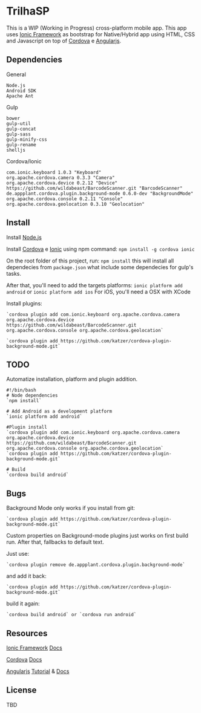 # TrilhaSP
This is a WIP (Working in Progress) cross-platform mobile app.
This app uses [Ionic Framework][2] as bootstrap for Native/Hybrid app using HTML,
CSS and Javascript on top of [Cordova][4] e [Angularjs][6].

## Dependencies
General

	Node.js
	Android SDK
	Apache Ant

Gulp

	bower
	gulp-util
	gulp-concat
	gulp-sass
	gulp-minify-css
	gulp-rename
	shelljs

Cordova/Ionic

	com.ionic.keyboard 1.0.3 "Keyboard"
	org.apache.cordova.camera 0.3.3 "Camera"
	org.apache.cordova.device 0.2.12 "Device"
	https://github.com/wildabeast/BarcodeScanner.git "BarcodeScanner"
	de.appplant.cordova.plugin.background-mode 0.6.0-dev "BackgroundMode"
	org.apache.cordova.console 0.2.11 "Console"
	org.apache.cordova.geolocation 0.3.10 "Geolocation"


## Install
Install [Node.js][1]

Install [Cordova][4] e [Ionic][2] using npm command:
`npm install -g cordova ionic`

On the root folder of this project, run: `npm install` this will install all dependecies from `package.json` what include some dependecies for gulp's tasks.

After that, you'll need to add the targets platforms: `ionic platform add android` or `ionic platform add ios`
For iOS, you'll need a OSX with XCode

Install plugins:

	`cordova plugin add com.ionic.keyboard org.apache.cordova.camera org.apache.cordova.device https://github.com/wildabeast/BarcodeScanner.git org.apache.cordova.console org.apache.cordova.geolocation`

	`cordova plugin add https://github.com/katzer/cordova-plugin-background-mode.git`

## TODO
Automatize installation, platform and plugin addition.

	#!/bin/bash
	# Node dependencies
	`npm install`

	# Add Android as a development platform
	`ionic platform add android`

	#Plugin install
	`cordova plugin add com.ionic.keyboard org.apache.cordova.camera org.apache.cordova.device https://github.com/wildabeast/BarcodeScanner.git org.apache.cordova.console org.apache.cordova.geolocation`
	`cordova plugin add https://github.com/katzer/cordova-plugin-background-mode.git`

	# Build
	`cordova build android`

## Bugs
Background Mode only works if you install from git:

    `cordova plugin add https://github.com/katzer/cordova-plugin-background-mode.git`

Custom properties on Background-mode plugins just works on first build run.
After that, fallbacks to default text.

Just use:

	`cordova plugin remove de.appplant.cordova.plugin.background-mode`

and add it back:

	`cordova plugin add https://github.com/katzer/cordova-plugin-background-mode.git`

build it again:

	`cordova build android` or `cordova run android`

## Resources
[Ionic Framework][2] [Docs][3]

[Cordova][4] [Docs][5]

[Angularjs][6] [Tutorial][7] & [Docs][8]

## License
TBD

[1]: http://nodejs.org/
[2]: http://ionicframework.com/
[3]: http://ionicframework.com/docs/
[4]: http://cordova.apache.org/
[5]: http://cordova.apache.org/docs/en/4.0.0/
[6]: https://angularjs.org/
[7]: https://docs.angularjs.org/tutorial
[8]: https://docs.angularjs.org/guide
